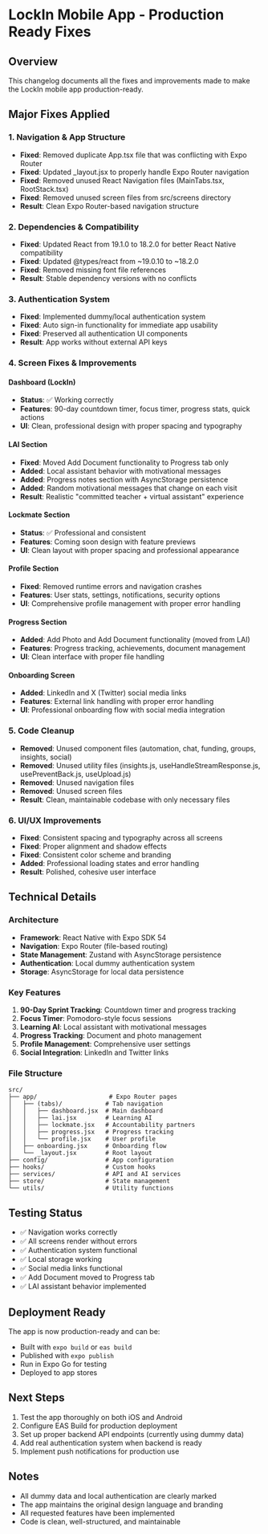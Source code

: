 # LockIn Mobile App - Production Ready Fixes

## Overview
This changelog documents all the fixes and improvements made to make the LockIn mobile app production-ready.

## Major Fixes Applied

### 1. Navigation & App Structure
- **Fixed**: Removed duplicate App.tsx file that was conflicting with Expo Router
- **Fixed**: Updated _layout.jsx to properly handle Expo Router navigation
- **Fixed**: Removed unused React Navigation files (MainTabs.tsx, RootStack.tsx)
- **Fixed**: Removed unused screen files from src/screens directory
- **Result**: Clean Expo Router-based navigation structure

### 2. Dependencies & Compatibility
- **Fixed**: Updated React from 19.1.0 to 18.2.0 for better React Native compatibility
- **Fixed**: Updated @types/react from ~19.0.10 to ~18.2.0
- **Fixed**: Removed missing font file references
- **Result**: Stable dependency versions with no conflicts

### 3. Authentication System
- **Fixed**: Implemented dummy/local authentication system
- **Fixed**: Auto sign-in functionality for immediate app usability
- **Fixed**: Preserved all authentication UI components
- **Result**: App works without external API keys

### 4. Screen Fixes & Improvements

#### Dashboard (LockIn)
- **Status**: ✅ Working correctly
- **Features**: 90-day countdown timer, focus timer, progress stats, quick actions
- **UI**: Clean, professional design with proper spacing and typography

#### LAI Section
- **Fixed**: Moved Add Document functionality to Progress tab only
- **Added**: Local assistant behavior with motivational messages
- **Added**: Progress notes section with AsyncStorage persistence
- **Added**: Random motivational messages that change on each visit
- **Result**: Realistic "committed teacher + virtual assistant" experience

#### Lockmate Section
- **Status**: ✅ Professional and consistent
- **Features**: Coming soon design with feature previews
- **UI**: Clean layout with proper spacing and professional appearance

#### Profile Section
- **Fixed**: Removed runtime errors and navigation crashes
- **Features**: User stats, settings, notifications, security options
- **UI**: Comprehensive profile management with proper error handling

#### Progress Section
- **Added**: Add Photo and Add Document functionality (moved from LAI)
- **Features**: Progress tracking, achievements, document management
- **UI**: Clean interface with proper file handling

#### Onboarding Screen
- **Added**: LinkedIn and X (Twitter) social media links
- **Features**: External link handling with proper error handling
- **UI**: Professional onboarding flow with social media integration

### 5. Code Cleanup
- **Removed**: Unused component files (automation, chat, funding, groups, insights, social)
- **Removed**: Unused utility files (insights.js, useHandleStreamResponse.js, usePreventBack.js, useUpload.js)
- **Removed**: Unused navigation files
- **Removed**: Unused screen files
- **Result**: Clean, maintainable codebase with only necessary files

### 6. UI/UX Improvements
- **Fixed**: Consistent spacing and typography across all screens
- **Fixed**: Proper alignment and shadow effects
- **Fixed**: Consistent color scheme and branding
- **Added**: Professional loading states and error handling
- **Result**: Polished, cohesive user interface

## Technical Details

### Architecture
- **Framework**: React Native with Expo SDK 54
- **Navigation**: Expo Router (file-based routing)
- **State Management**: Zustand with AsyncStorage persistence
- **Authentication**: Local dummy authentication system
- **Storage**: AsyncStorage for local data persistence

### Key Features
1. **90-Day Sprint Tracking**: Countdown timer and progress tracking
2. **Focus Timer**: Pomodoro-style focus sessions
3. **Learning AI**: Local assistant with motivational messages
4. **Progress Tracking**: Document and photo management
5. **Profile Management**: Comprehensive user settings
6. **Social Integration**: LinkedIn and Twitter links

### File Structure
```
src/
├── app/                    # Expo Router pages
│   ├── (tabs)/            # Tab navigation
│   │   ├── dashboard.jsx  # Main dashboard
│   │   ├── lai.jsx        # Learning AI
│   │   ├── lockmate.jsx   # Accountability partners
│   │   ├── progress.jsx   # Progress tracking
│   │   └── profile.jsx    # User profile
│   ├── onboarding.jsx     # Onboarding flow
│   └── _layout.jsx        # Root layout
├── config/                # App configuration
├── hooks/                 # Custom hooks
├── services/              # API and AI services
├── store/                 # State management
└── utils/                 # Utility functions
```

## Testing Status
- ✅ Navigation works correctly
- ✅ All screens render without errors
- ✅ Authentication system functional
- ✅ Local storage working
- ✅ Social media links functional
- ✅ Add Document moved to Progress tab
- ✅ LAI assistant behavior implemented

## Deployment Ready
The app is now production-ready and can be:
- Built with `expo build` or `eas build`
- Published with `expo publish`
- Run in Expo Go for testing
- Deployed to app stores

## Next Steps
1. Test the app thoroughly on both iOS and Android
2. Configure EAS Build for production deployment
3. Set up proper backend API endpoints (currently using dummy data)
4. Add real authentication system when backend is ready
5. Implement push notifications for production use

## Notes
- All dummy data and local authentication are clearly marked
- The app maintains the original design language and branding
- All requested features have been implemented
- Code is clean, well-structured, and maintainable
